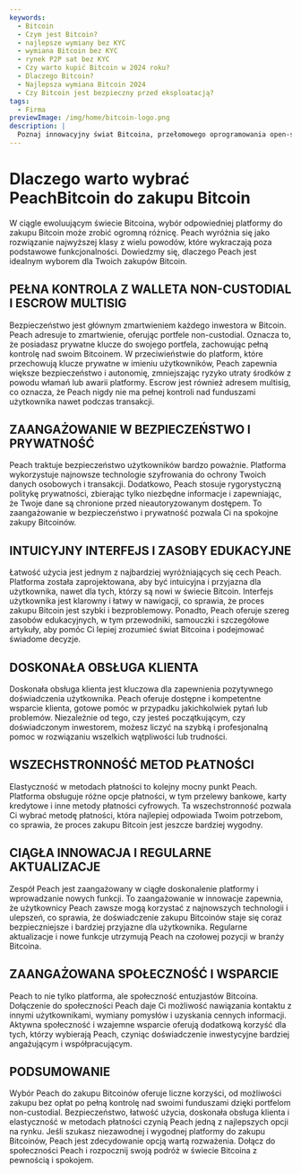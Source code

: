 ```yaml
---
keywords:
  - Bitcoin
  - Czym jest Bitcoin?
  - najlepsze wymiany bez KYC
  - wymiana Bitcoin bez KYC
  - rynek P2P sat bez KYC
  - Czy warto kupić Bitcoin w 2024 roku?
  - Dlaczego Bitcoin?
  - Najlepsza wymiana Bitcoin 2024
  - Czy Bitcoin jest bezpieczny przed eksploatacją?
tags:
  - Firma
previewImage: /img/home/bitcoin-logo.png
description: |
  Poznaj innowacyjny świat Bitcoina, przełomowego oprogramowania open-source, które umożliwia cyfrową i zdecentralizowaną walutę w ramach globalnej sieci.
---
```


# Dlaczego warto wybrać PeachBitcoin do zakupu Bitcoin

W ciągle ewoluującym świecie Bitcoina, wybór odpowiedniej platformy do zakupu Bitcoin może zrobić ogromną różnicę. Peach wyróżnia się jako rozwiązanie najwyższej klasy z wielu powodów, które wykraczają poza podstawowe funkcjonalności. Dowiedzmy się, dlaczego Peach jest idealnym wyborem dla Twoich zakupów Bitcoin.

## PEŁNA KONTROLA Z WALLETA NON-CUSTODIAL I ESCROW MULTISIG

Bezpieczeństwo jest głównym zmartwieniem każdego inwestora w Bitcoin. Peach adresuje to zmartwienie, oferując portfele non-custodial. Oznacza to, że posiadasz prywatne klucze do swojego portfela, zachowując pełną kontrolę nad swoim Bitcoinem. W przeciwieństwie do platform, które przechowują klucze prywatne w imieniu użytkowników, Peach zapewnia większe bezpieczeństwo i autonomię, zmniejszając ryzyko utraty środków z powodu włamań lub awarii platformy. Escrow jest również adresem multisig, co oznacza, że Peach nigdy nie ma pełnej kontroli nad funduszami użytkownika nawet podczas transakcji.

## ZAANGAŻOWANIE W BEZPIECZEŃSTWO I PRYWATNOŚĆ

Peach traktuje bezpieczeństwo użytkowników bardzo poważnie. Platforma wykorzystuje najnowsze technologie szyfrowania do ochrony Twoich danych osobowych i transakcji. Dodatkowo, Peach stosuje rygorystyczną politykę prywatności, zbierając tylko niezbędne informacje i zapewniając, że Twoje dane są chronione przed nieautoryzowanym dostępem. To zaangażowanie w bezpieczeństwo i prywatność pozwala Ci na spokojne zakupy Bitcoinów.

## INTUICYJNY INTERFEJS I ZASOBY EDUKACYJNE

Łatwość użycia jest jednym z najbardziej wyróżniających się cech Peach. Platforma została zaprojektowana, aby być intuicyjna i przyjazna dla użytkownika, nawet dla tych, którzy są nowi w świecie Bitcoin. Interfejs użytkownika jest klarowny i łatwy w nawigacji, co sprawia, że proces zakupu Bitcoin jest szybki i bezproblemowy. Ponadto, Peach oferuje szereg zasobów edukacyjnych, w tym przewodniki, samouczki i szczegółowe artykuły, aby pomóc Ci lepiej zrozumieć świat Bitcoina i podejmować świadome decyzje.

## DOSKONAŁA OBSŁUGA KLIENTA

Doskonała obsługa klienta jest kluczowa dla zapewnienia pozytywnego doświadczenia użytkownika. Peach oferuje dostępne i kompetentne wsparcie klienta, gotowe pomóc w przypadku jakichkolwiek pytań lub problemów. Niezależnie od tego, czy jesteś początkującym, czy doświadczonym inwestorem, możesz liczyć na szybką i profesjonalną pomoc w rozwiązaniu wszelkich wątpliwości lub trudności.

## WSZECHSTRONNOŚĆ METOD PŁATNOŚCI

Elastyczność w metodach płatności to kolejny mocny punkt Peach. Platforma obsługuje różne opcje płatności, w tym przelewy bankowe, karty kredytowe i inne metody płatności cyfrowych. Ta wszechstronność pozwala Ci wybrać metodę płatności, która najlepiej odpowiada Twoim potrzebom, co sprawia, że proces zakupu Bitcoin jest jeszcze bardziej wygodny.

## CIĄGŁA INNOWACJA I REGULARNE AKTUALIZACJE

Zespół Peach jest zaangażowany w ciągłe doskonalenie platformy i wprowadzanie nowych funkcji. To zaangażowanie w innowacje zapewnia, że użytkownicy Peach zawsze mogą korzystać z najnowszych technologii i ulepszeń, co sprawia, że doświadczenie zakupu Bitcoinów staje się coraz bezpieczniejsze i bardziej przyjazne dla użytkownika. Regularne aktualizacje i nowe funkcje utrzymują Peach na czołowej pozycji w branży Bitcoina.

## ZAANGAŻOWANA SPOŁECZNOŚĆ I WSPARCIE

Peach to nie tylko platforma, ale społeczność entuzjastów Bitcoina. Dołączenie do społeczności Peach daje Ci możliwość nawiązania kontaktu z innymi użytkownikami, wymiany pomysłów i uzyskania cennych informacji. Aktywna społeczność i wzajemne wsparcie oferują dodatkową korzyść dla tych, którzy wybierają Peach, czyniąc doświadczenie inwestycyjne bardziej angażującym i współpracującym.

## PODSUMOWANIE

Wybór Peach do zakupu Bitcoinów oferuje liczne korzyści, od możliwości zakupu bez opłat po pełną kontrolę nad swoimi funduszami dzięki portfelom non-custodial. Bezpieczeństwo, łatwość użycia, doskonała obsługa klienta i elastyczność w metodach płatności czynią Peach jedną z najlepszych opcji na rynku. Jeśli szukasz niezawodnej i wygodnej platformy do zakupu Bitcoinów, Peach jest zdecydowanie opcją wartą rozważenia. Dołącz do społeczności Peach i rozpocznij swoją podróż w świecie Bitcoina z pewnością i spokojem.